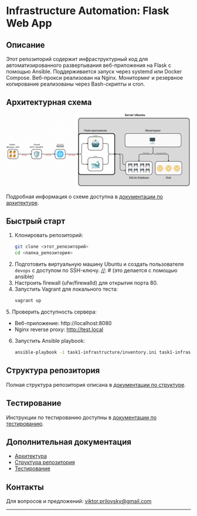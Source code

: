 # Infrastructure Automation: Flask Web App

## Описание

Этот репозиторий содержит инфраструктурный код для автоматизированного развертывания веб-приложения на Flask с помощью Ansible. Поддерживается запуск через systemd или Docker Compose. Веб-прокси реализован на Nginx. Монитормнг и резервное копирование реализованы через Bash-скрипты и cron.

## Архитектурная схема

![Архитектурная схема](docs/images/architecture_diagram.png)

Подробная информация о схеме доступна в [документации по архитектуре](docs/architecture.md).

## Быстрый старт

1. Клонировать репозиторий:
   ```bash
   git clone <этот_репозиторий>
   cd <папка_репозитория>
   ```
2. Подготовить виртуальную машину Ubuntu и создать пользователя `devops` с доступом по SSH-ключу.
[//]: # (это делается с помощью ansible)
3. Настроить firewall (ufw/firewalld) для открытия порта 80.
4. Запустить Vagrant для локального теста:
   ```bash
   vagrant up
   ```

[//]: # (   видимо 5 и 6 пунты не в том порядке)
5. Проверить доступность сервера:
   - Веб-приложение: http://localhost:8080
   - Nginx reverse proxy: http://test.local

6. Запустить Ansible playbook:
   ```bash
   ansible-playbook -i task1-infrastructure/inventory.ini task1-infrastructure/playbook.yml
   ```

## Структура репозитория

Полная структура репозитория описана в [документации по структуре](docs/repo_structure.md).

## Тестирование

Инструкции по тестированию доступны в [документации по тестированию](docs/testing.md).

## Дополнительная документация

[//]: # (дублировние гиперссылок, лучше убрать, если все это есть выше)
- [Архитектура](docs/architecture.md)
- [Структура репозитория](docs/repo_structure.md)
- [Тестирование](docs/testing.md)

## Контакты

Для вопросов и предложений: <viktor.prilovsky@gmail.com>

---

